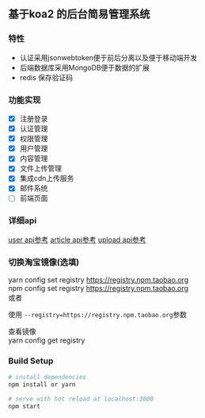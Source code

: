 ## 基于koa2 的后台简易管理系统

### 特性
- 认证采用jsonwebtoken便于前后分离以及便于移动端开发
- 后端数据库采用MongoDB便于数据的扩展
- redis 保存验证码

### 功能实现
- [x] 注册登录
- [x] 认证管理
- [x] 权限管理
- [x] 用户管理
- [x] 内容管理
- [x] 文件上传管理
- [x] 集成cdn上传服务
- [x] 邮件系统
- [ ] 前端页面

### 详细api
[user api参考](./doc/user.md)
[article api参考](./doc/article.md)
[upload api参考](./doc/upload.md)

### 切换淘宝镜像(选填)
yarn config set registry https://registry.npm.taobao.org<br>
npm config set registry https://registry.npm.taobao.org<br>
或者

使用  `--registry=https://registry.npm.taobao.org`参数

查看镜像<br>
yarn config get registry<br>

### Build Setup

``` bash
# install dependencies
npm install or yarn

# serve with hot reload at localhost:3000
npm start

```